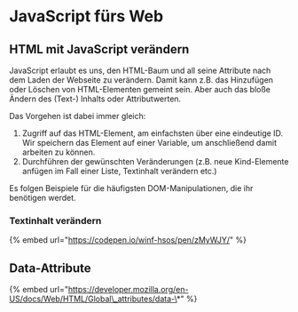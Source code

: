 # JavaScript fürs Web

## HTML mit JavaScript verändern

JavaScript erlaubt es uns, den HTML-Baum und all seine Attribute nach dem Laden der Webseite zu verändern. Damit kann z.B. das Hinzufügen oder Löschen von HTML-Elementen gemeint sein. Aber auch das bloße Ändern des \(Text-\) Inhalts oder Attributwerten.

Das Vorgehen ist dabei immer gleich:

1. Zugriff auf das HTML-Element, am einfachsten über eine eindeutige ID. Wir speichern das Element auf einer Variable, um anschließend damit arbeiten zu können.
2. Durchführen der gewünschten Veränderungen \(z.B. neue Kind-Elemente anfügen im Fall einer Liste, Textinhalt verändern etc.\)

Es folgen Beispiele für die häufigsten DOM-Manipulationen, die ihr benötigen werdet.

### Textinhalt verändern

{% embed url="https://codepen.io/winf-hsos/pen/zMyWJY/" %}

## Data-Attribute

{% embed url="https://developer.mozilla.org/en-US/docs/Web/HTML/Global\_attributes/data-\*" %}

